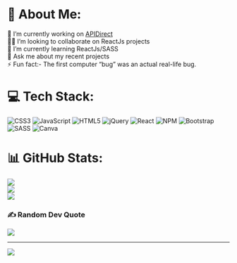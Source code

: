 # 💫 About Me:
🔭 I’m currently working on [APIDirect](https://apidirect.healthcare/)<br>👯🤝 I’m looking to collaborate on ReactJs projects<br>🌱 I’m currently learning ReactJs/SASS<br>💬 Ask me about my recent projects<br>⚡ Fun fact:-  The first computer “bug” was an actual real-life bug.


# 💻 Tech Stack:
![CSS3](https://img.shields.io/badge/css3-%231572B6.svg?style=for-the-badge&logo=css3&logoColor=white) ![JavaScript](https://img.shields.io/badge/javascript-%23323330.svg?style=for-the-badge&logo=javascript&logoColor=%23F7DF1E) ![HTML5](https://img.shields.io/badge/html5-%23E34F26.svg?style=for-the-badge&logo=html5&logoColor=white) ![jQuery](https://img.shields.io/badge/jquery-%230769AD.svg?style=for-the-badge&logo=jquery&logoColor=white) ![React](https://img.shields.io/badge/react-%2320232a.svg?style=for-the-badge&logo=react&logoColor=%2361DAFB) ![NPM](https://img.shields.io/badge/NPM-%23000000.svg?style=for-the-badge&logo=npm&logoColor=white) ![Bootstrap](https://img.shields.io/badge/bootstrap-%23563D7C.svg?style=for-the-badge&logo=bootstrap&logoColor=white) ![SASS](https://img.shields.io/badge/SASS-hotpink.svg?style=for-the-badge&logo=SASS&logoColor=white) ![Canva](https://img.shields.io/badge/Canva-%2300C4CC.svg?style=for-the-badge&logo=Canva&logoColor=white)
# 📊 GitHub Stats:
![](https://github-readme-stats.vercel.app/api?username=vickyshukla&theme=dark&hide_border=false&include_all_commits=false&count_private=false)<br/>
![](https://github-readme-streak-stats.herokuapp.com/?user=vickyshukla&theme=dark&hide_border=false)<br/>
![](https://github-readme-stats.vercel.app/api/top-langs/?username=vickyshukla&theme=dark&hide_border=false&include_all_commits=false&count_private=false&layout=compact)

### ✍️ Random Dev Quote
![](https://quotes-github-readme.vercel.app/api?type=horizontal&theme=radical)

---
[![](https://visitcount.itsvg.in/api?id=vickyshukla&icon=0&color=0)](https://visitcount.itsvg.in)
